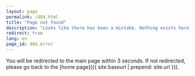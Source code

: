 ```yaml
---
layout: page
permalink: /404.html
title: "Page not found"
description: "Looks like there has been a mistake. Nothing exists here."
redirect: true
lang: en
page_id: 404.error
---
```


You will be redirected to the main page within 3 seconds. If not redirected, please go back to the [home page]({{ site.baseurl | prepend: site.url }}).
